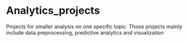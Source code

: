 # Analytics_projects
Projects for smaller analysis on one specific topic. Those projects mainly include data preprocessing, predictive analytics and visualization
